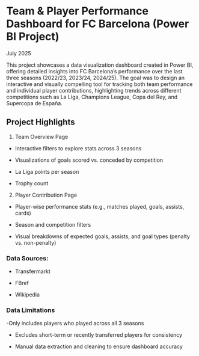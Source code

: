 # Team & Player Performance Dashboard for FC Barcelona (Power BI Project)
July 2025

This project showcases a data visualization dashboard created in Power BI, offering detailed insights into FC Barcelona’s performance over the last three seasons (2022/23, 2023/24, 2024/25). The goal was to design an interactive and visually compelling tool for tracking both team performance and individual player contributions, highlighting trends across different competitions such as La Liga, Champions League, Copa del Rey, and Supercopa de España.

## Project Highlights

1. Team Overview Page

- Interactive filters to explore stats across 3 seasons

- Visualizations of goals scored vs. conceded by competition

- La Liga points per season

- Trophy count 

2. Player Contribution Page

- Player-wise performance stats (e.g., matches played, goals, assists, cards)

- Season and competition filters

- Visual breakdowns of expected goals, assists, and goal types (penalty vs. non-penalty)



### Data Sources:

- Transfermarkt

- FBref

- Wikipedia

### Data Limitations

-Only includes players who played across all 3 seasons

- Excludes short-term or recently transferred players for consistency

- Manual data extraction and cleaning to ensure dashboard accuracy


